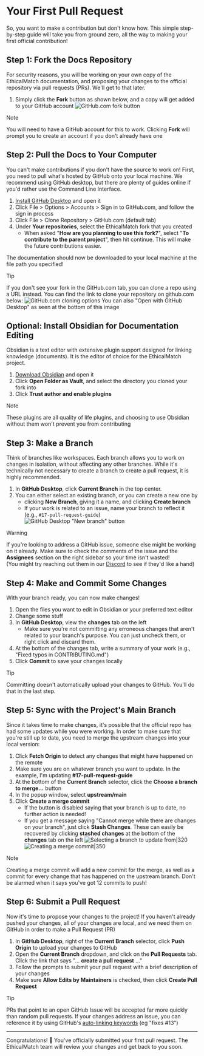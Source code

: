 # Your First Pull Request
So, you want to make a contribution but don't know how. This simple step-by-step guide will take you from ground zero, all the way to making your first official contribution!

## Step 1: Fork the Docs Repository
For security reasons, you will be working on your own copy of the EthicalMatch documentation, and proposing your changes to the official repository via pull requests (PRs). We'll get to that later.
1. Simply click the **Fork** button as shown below, and a copy will get added to your GitHub account
![GitHub.com fork button](../{attachments}/GitHub%20Fork%20Button.png)
> [!Note]
> You will need to have a GitHub account for this to work. Clicking **Fork** will prompt you to create an account if you don't already have one
## Step 2: Pull the Docs to Your Computer
You can't make contributions if you don't have the source to work on!
First, you need to pull what's hosted by GitHub onto your local machine. We recommend using GitHub desktop, but there are plenty of guides online if you'd rather use the Command Line Interface.
1. [Install GitHub Desktop](https://desktop.github.com/download/) and open it
1. Click File > Options > Accounts > Sign in to GitHub.com, and follow the sign in process
1. Click File > Clone Repository > GitHub.com (default tab)
1. Under **Your repositories**, select the EthicalMatch fork that you created
	- When asked "**How are you planning to use this fork?**", select "**To contribute to the parent project**", then hit continue. This will make the future contributions easier.  

The documentation should now be downloaded to your local machine at the file path you specified!

> [!Tip]
> If you don't see your fork in the GitHub.com tab, you can clone a repo using a URL instead. You can find the link to clone your repository on github.com below: 
> ![GitHub.com cloning options](../{attachments}/GitHub%20HTTPS%20clone%20URL.png)
> You can also "Open with GitHub Desktop" as seen at the bottom of this image

## Optional: Install Obsidian for Documentation Editing
Obsidian is a text editor with extensive plugin support designed for linking knowledge (documents). It is the editor of choice for the EthicalMatch project.
1. [Download Obsidian](https://obsidian.md/download) and open it
1. Click **Open Folder as Vault**, and select the directory you cloned your fork into
1. Click **Trust author and enable plugins**
> [!Note]
> These plugins are all quality of life plugins, and choosing to use Obsidian without them won't prevent you from contributing
## Step 3: Make a Branch
Think of branches like workspaces. Each branch allows you to work on changes in isolation, without affecting any other branches. While it's technically not necessary to create a branch to create a pull request, it is highly recommended.
1. In **GitHub Desktop**, click **Current Branch** in the top center.
1. You can either select an existing branch, or you can create a new one by
    - clicking **New Branch**, giving it a name, and clicking **Create branch**
    - If your work is related to an issue, name your branch to reflect it (e.g., `#17-pull-request-guide`)
![GitHub Desktop "New branch" button](../{attachments}/GH%20Desktop%20New%20Branch.png)

> [!Warning]  
> If you're looking to address a GitHub issue, someone else might be working on it already. Make sure to check the comments of the issue and the **Assignees** section on the right sidebar so your time isn't wasted!  
> (You might try reaching out them in our [Discord](https://discord.gg/P7qfVuqMXz) to see if they'd like a hand)
## Step 4: Make and Commit Some Changes
With your branch ready, you can now make changes!
1. Open the files you want to edit in Obsidian or your preferred text editor
1. Change some stuff
1. In **GitHub Desktop**, view the **changes** tab on the left
	- Make sure you're not committing any erroneous changes that aren't related to your branch's purpose. You can just uncheck them, or right click and discard them.
1. At the bottom of the changes tab, write a summary of your work (e.g., "Fixed typos in CONTRIBUTING.md")
1. Click **Commit** to save your changes locally

> [!Tip]  
> Committing doesn't automatically upload your changes to GitHub. You'll do that in the last step.

## Step 5: Sync with the Project's Main Branch
Since it takes time to make changes, it's possible that the official repo has had some updates while you were working. In order to make sure that you're still up to date, you need to merge the upstream changes into your local version:
1. Click **Fetch Origin** to detect any changes that might have happened on the remote
1. Make sure you are on whatever branch you want to update. In the example, I'm updating **#17-pull-request-guide**
1. At the bottom of the **Current Branch** selector, click the **Choose a branch to merge…** button
1. In the popup window, select **upstream/main** 
1. Click **Create a merge commit**  
	- If the button is disabled saying that your branch is up to date, no further action is needed!
	- If you get a message saying "Cannot merge while there are changes on your branch", just click **Stash Changes**. These can easily be recovered by clicking **stashed changes** at the bottom of the **changes** tab on the left
![Selecting a branch to update from|320](../{attachments}/GH%20Desktop%20Sync%20upstream.png) ![Creating a merge commit|350](../{attachments}/GH%20Desktop%20Create%20Merge%20Commit.png)
> [!Note]
> Creating a merge commit will add a new commit for the merge, as well as a commit for every change that has happened on the upstream branch. Don't be alarmed when it says you've got 12 commits to push!
## Step 6: Submit a Pull Request
Now it's time to propose your changes to the project! If you haven't already pushed your changes, all of your changes are local, and we need them on GitHub in order to make a Pull Request (PR)
1. In **GitHub Desktop**, right of the **Current Branch** selector, click **Push Origin** to upload your changes to GitHub
1. Open the **Current Branch** dropdown, and click on the **Pull Requests** tab. Click the link that says "… **create a pull request** …"
1. Follow the prompts to submit your pull request with a brief description of your changes
1. Make sure **Allow Edits by Maintainers** is checked, then click **Create Pull Request**
    
> [!Tip]  
> PRs that point to an open GitHub Issue will be accepted far more quickly than random pull requests. If your changes address an issue, you can reference it by using GitHub's [auto-linking keywords](https://docs.github.com/en/get-started/writing-on-github/working-with-advanced-formatting/using-keywords-in-issues-and-pull-requests) (eg "fixes #13")

---

Congratulations! 🎉 You've officially submitted your first pull request. The EthicalMatch team will review your changes and get back to you soon.